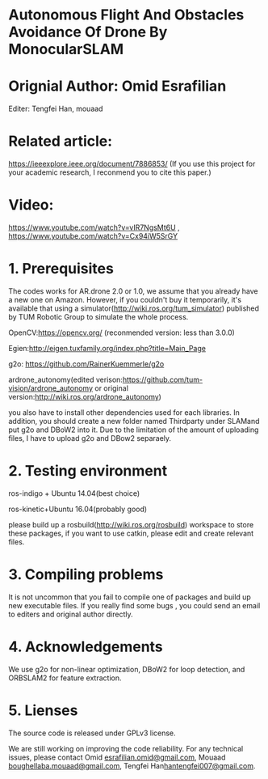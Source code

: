 # Autonomous Flight And Obstacles Avoidance Of Drone By MonocularSLAM

# Orignial Author: Omid Esrafilian

Editer: Tengfei Han, mouaad

# Related article:
https://ieeexplore.ieee.org/document/7886853/  (If you use this project for your academic research, I reconmend you to  cite this paper.)

# Video:
https://www.youtube.com/watch?v=vIR7NgsMt6U , https://www.youtube.com/watch?v=Cx94iW5SrGY

# 1. Prerequisites
The codes works for AR.drone 2.0 or 1.0, we assume that you already have  a new one on Amazon. However, if you couldn't buy it temporarily,  it's available that using a simulator(http://wiki.ros.org/tum_simulator) published by TUM Robotic Group to simulate the whole process.

OpenCV:https://opencv.org/  (reconmended version: less than 3.0.0)

Egien:http://eigen.tuxfamily.org/index.php?title=Main_Page

g2o: https://github.com/RainerKuemmerle/g2o

ardrone_autonomy(edited verison:https://github.com/tum-vision/ardrone_autonomy or original version:http://wiki.ros.org/ardrone_autonomy)

you also have to install other dependencies used for each libraries. In addition, you should create a new folder named Thirdparty under SLAMand put g2o and DBoW2 into it. Due to the limitation of the amount of uploading files, I have to upload g2o and DBow2 separaely.


# 2. Testing environment
ros-indigo + Ubuntu 14.04(best choice)

ros-kinetic+Ubuntu 16.04(probably good)

please build up a rosbuild(http://wiki.ros.org/rosbuild) workspace to store these packages, if you want to use catkin, please edit and create relevant files. 

# 3. Compiling problems
It is not uncommon that you fail to compile one of packages and build up new executable files. If you really find some bugs , you could send an email to editers and original author directly.

# 4. Acknowledgements
We use g2o for non-linear optimization, DBoW2 for loop detection, and ORBSLAM2 for feature extraction.

# 5. Lienses
The source code is released under GPLv3 license.

We are still working on improving the code reliability. For any technical issues, please contact Omid <esrafilian.omid@gmail.com>, Mouaad <boughellaba.mouaad@gmail.com>, Tengfei Han<hantengfei007@gmail.com>.
 
      

      
